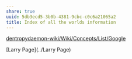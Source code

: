 ```yaml
---
share: true
uuid: 5db3ecd5-3b0b-4381-9cbc-c0c6a21065a2
title: Index of all the worlds information
---
```

[dentropydaemon-wiki/Wiki/Concepts/List/Google](../dentropydaemon-wiki/Wiki/Concepts/List/Google)

[Larry Page](../Larry Page)